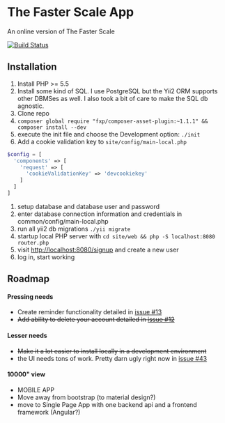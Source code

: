 # The Faster Scale App 
An online version of The Faster Scale 

[![Build Status](https://travis-ci.org/CorWatts/fasterscale.svg?branch=master)](https://travis-ci.org/CorWatts/fasterscale)

## Installation
1. Install PHP >= 5.5
1. Install some kind of SQL. I use PostgreSQL but the Yii2 ORM supports other DBMSes as well. I also took a bit of care to make the SQL db agnostic.
1. Clone repo
1. ```composer global require "fxp/composer-asset-plugin:~1.1.1" && composer install --dev```
1. execute the init file and choose the Development option: ```./init```
1. Add a cookie validation key to ```site/config/main-local.php```  
```php
$config = [ 
  'components' => [
    'request' => [
      'cookieValidationKey' => 'devcookiekey'
    ]
  ]
]
```
1. setup database and database user and password
1. enter database connection information and credentials in common/config/main-local.php
1. run all yii2 db migrations ```./yii migrate```
1. startup local PHP server with ```cd site/web && php -S localhost:8080 router.php```
1. visit [http://localhost:8080/signup](http://localhost:8080/signup) and create a new user
1. log in, start working


## Roadmap
#### Pressing needs
* Create reminder functionality detailed in [issue #13](https://github.com/CorWatts/fasterscale/issues/13)
* ~~Add ability to delete your account detailed in [issue #12](https://github.com/CorWatts/fasterscale/issues/12)~~

#### Lesser needs
* ~~Make it a lot easier to install locally in a development environment~~
* the UI needs tons of work. Pretty darn ugly right now in [issue #43](https://github.com/CorWatts/fasterscale/issues/43)

#### 10000" view
* MOBILE APP
* Move away from bootstrap (to material design?)
* move to Single Page App with one backend api and a frontend framework (Angular?)
